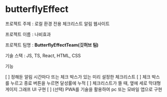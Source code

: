 # butterflyEffect

프로젝트 주제 : 로컬 환경 전용 체크리스트 알림 웹사이트

프로젝트 이름 : 나비효과

프로젝트 팀명 : **ButterflyEffectTeam(깃허브 팀)**

기술 스택 : JS, TS, React, HTML, CSS

기능

[ ] 정해둔 알림 시간마다 뜨는 체크 박스가 있는 미리 설정한 체크리스트
[ ] 체크 박스를 누르고 종료 버튼을 누르면 달성률에 누적
[ ] 체크리스트가 뜰 때, 옆에 세로 막대형 게이지 그래프 UI 구현
[ ] (선택) PWA를 기술을 활용하여 pc 또는 모바일 앱으로 구현
